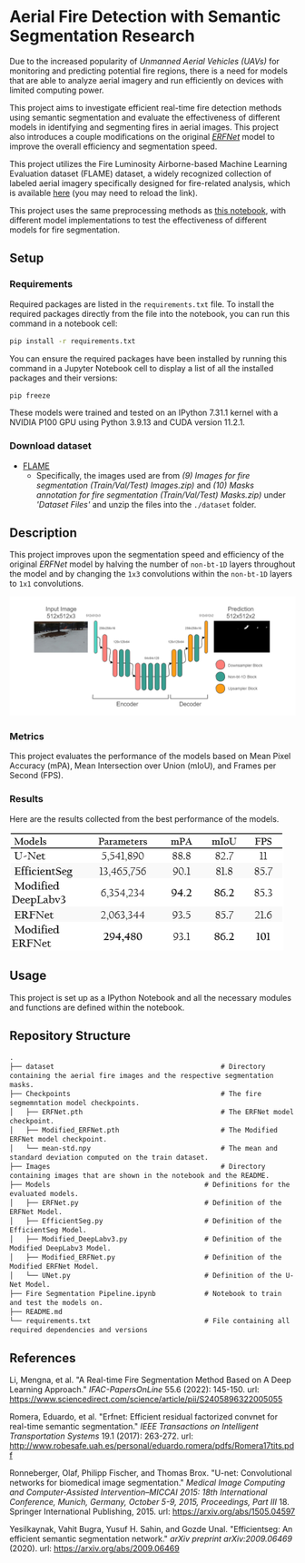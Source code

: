 # Aerial Fire Detection with Semantic Segmentation Research
Due to the increased popularity of *Unmanned Aerial Vehicles (UAVs)* for monitoring and predicting potential fire regions, there is a need for models that are able to analyze aerial imagery and run efficiently on devices with limited computing power. 

This project aims to investigate efficient real-time fire detection methods using semantic segmentation and evaluate the effectiveness of different models in identifying and segmenting fires in aerial images. This project also introduces a couple modifications on the original [*ERFNet*](http://www.robesafe.uah.es/personal/eduardo.romera/pdfs/Romera17tits.pdf) model to improve the overall efficiency and segmentation speed.

This project utilizes the Fire Luminosity Airborne-based Machine Learning Evaluation dataset (FLAME) dataset, a widely recognized collection of labeled aerial imagery specifically designed for fire-related analysis, which is available [here](https://ieee-dataport.org/open-access/flame-dataset-aerial-imagery-pile-burn-detection-using-drones-uavs) (you may need to reload the link). 

This project uses the same preprocessing methods as [this notebook](https://github.com/maidacundo/real-time-fire-segmentation-deep-learning/blob/main/Fire%20Segmentation%20Pipeline.ipynb), with different model implementations to test the effectiveness of different models for fire segmentation.

## Setup

### Requirements
Required packages are listed in the `requirements.txt` file.
To install the required packages directly from the file into the notebook, you can run this command in a notebook cell:
```sh
pip install -r requirements.txt
```
You can ensure the required packages have been installed by running this command in a Jupyter Notebook cell to display a list of all the installed packages and their versions:
```sh
pip freeze
```

These models were trained and tested on an IPython 7.31.1 kernel with a NVIDIA P100 GPU using Python 3.9.13 and CUDA version 11.2.1.

### Download dataset
* [FLAME](https://ieee-dataport.org/open-access/flame-dataset-aerial-imagery-pile-burn-detection-using-drones-uavs)
  * Specifically, the images used are from *(9) Images for fire segmentation (Train/Val/Test) Images.zip)* and *(10) Masks annotation for fire segmentation (Train/Val/Test) Masks.zip)* under *'Dataset Files'* and unzip the files into the `./dataset` folder.

## Description
This project improves upon the segmentation speed and efficiency of the original *ERFNet* model by halving the number of `non-bt-1D` layers throughout the model and by changing the `1x3` convolutions within the `non-bt-1D` layers to `1x1` convolutions.

![](Images/Modified-ERFNet-Diagram.png)

### Metrics
This project evaluates the performance of the models based on Mean Pixel Accuracy (mPA), Mean Intersection over Union (mIoU), and Frames per Second (FPS).

### Results
Here are the results collected from the best performance of the models.

![](Images/Result-Table.png)

## Usage
This project is set up as a IPython Notebook and all the necessary modules and functions are defined within the notebook.

## Repository Structure
    .
    ├── dataset                                         # Directory containing the aerial fire images and the respective segmentation masks.
    ├── Checkpoints                                     # The fire segmemntation model checkpoints.
    │   ├── ERFNet.pth                                  # The ERFNet model checkpoint.
    │   ├── Modified_ERFNet.pth                         # The Modified ERFNet model checkpoint.
    │   └── mean-std.npy                                # The mean and standard deviation computed on the train dataset.
    ├── Images                                          # Directory containing images that are shown in the notebook and the README.
    ├── Models                                      # Definitions for the evaluated models.
    │   ├── ERFNet.py                               # Definition of the ERFNet Model.
    │   ├── EfficientSeg.py                         # Definition of the EfficientSeg Model.
    │   ├── Modified_DeepLabv3.py                   # Definition of the Modified DeepLabv3 Model.
    │   ├── Modified_ERFNet.py                      # Definition of the Modified ERFNet Model.
    │   └── UNet.py                                 # Definition of the U-Net Model.
    ├── Fire Segmentation Pipeline.ipynb            # Notebook to train and test the models on.
    ├── README.md                 
    └── requirements.txt                            # File containing all required dependencies and versions

## References
Li, Mengna, et al. "A Real-time Fire Segmentation Method Based on A Deep Learning Approach." *IFAC-PapersOnLine* 55.6 (2022): 145-150. url: https://www.sciencedirect.com/science/article/pii/S2405896322005055

Romera, Eduardo, et al. "Erfnet: Efficient residual factorized convnet for real-time semantic segmentation." *IEEE Transactions on Intelligent Transportation Systems* 19.1 (2017): 263-272. url: http://www.robesafe.uah.es/personal/eduardo.romera/pdfs/Romera17tits.pdf

Ronneberger, Olaf, Philipp Fischer, and Thomas Brox. "U-net: Convolutional networks for biomedical image segmentation." *Medical Image Computing and Computer-Assisted Intervention–MICCAI 2015: 18th International Conference, Munich, Germany, October 5-9, 2015, Proceedings, Part III* 18. Springer International Publishing, 2015. url: https://arxiv.org/abs/1505.04597

Yesilkaynak, Vahit Bugra, Yusuf H. Sahin, and Gozde Unal. "Efficientseg: An efficient semantic segmentation network." *arXiv preprint arXiv:2009.06469* (2020). url: https://arxiv.org/abs/2009.06469

